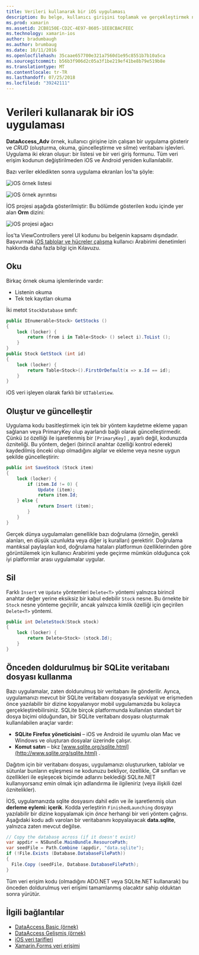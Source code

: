 ```yaml
---
title: Verileri kullanarak bir iOS uygulaması
description: Bu belge, kullanıcı girişini toplamak ve gerçekleştirmek nasıl gösterir ve örnek oluşturma DataAccess_Adv açıklar, okuma, güncelleştirme ve silme (CRUD) veritabanı işlemleri bir Xamarin.iOS uygulaması.
ms.prod: xamarin
ms.assetid: 2CB8150E-CD2C-4E97-8605-1EE8CBACFEEC
ms.technology: xamarin-ios
author: bradumbaugh
ms.author: brumbaug
ms.date: 10/11/2016
ms.openlocfilehash: 35caae657700e321a7560d1e95c8551b7b10a5ca
ms.sourcegitcommit: b56b3f906d2c05a3f1be219ef41be8b79e519b8e
ms.translationtype: MT
ms.contentlocale: tr-TR
ms.lasthandoff: 07/25/2018
ms.locfileid: "39242111"
---
```

# <a name="using-data-in-an-ios-app"></a>Verileri kullanarak bir iOS uygulaması

**DataAccess_Adv** örnek, kullanıcı girişine izin çalışan bir uygulama gösterir ve *CRUD* (oluşturma, okuma, güncelleştirme ve silme) veritabanı işlevleri. Uygulama iki ekran oluşur: bir listesi ve bir veri giriş formunu. Tüm veri erişim kodunun değiştirilmeden iOS ve Android yeniden kullanılabilir.

Bazı veriler ekledikten sonra uygulama ekranları İos'ta şöyle:

 ![](using-data-in-an-app-images/image9.png "iOS örnek listesi")

 ![](using-data-in-an-app-images/image10.png "iOS örnek ayrıntısı")

İOS projesi aşağıda gösterilmiştir: Bu bölümde gösterilen kodu içinde yer alan **Orm** dizini:

 ![](using-data-in-an-app-images/image13.png "iOS projesi ağacı")

İos'ta ViewControllers yerel UI kodunu bu belgenin kapsamı dışındadır.
Başvurmak [iOS tablolar ve hücreler çalışma](~/ios/user-interface/controls/tables/index.md) kullanıcı Arabirimi denetimleri hakkında daha fazla bilgi için Kılavuzu.

## <a name="read"></a>Oku

Birkaç örnek okuma işlemlerinde vardır:

-  Listenin okuma
-  Tek tek kayıtları okuma


İki metot `StockDatabase` sınıfı:

```csharp
public IEnumerable<Stock> GetStocks ()
{
    lock (locker) {
        return (from i in Table<Stock> () select i).ToList ();
    }
}
public Stock GetStock (int id)
{
    lock (locker) {
        return Table<Stock>().FirstOrDefault(x => x.Id == id);
    }
}
```

iOS veri işleyen olarak farklı bir `UITableView`.

## <a name="create-and-update"></a>Oluştur ve güncelleştir

Uygulama kodu basitleştirmek için tek bir yöntem kaydetme ekleme yapan sağlanan veya PrimaryKey olup ayarlandı bağlı olarak güncelleştirmedir. Çünkü `Id` özelliği ile işaretlenmiş bir `[PrimaryKey]` , ayarlı değil, kodunuzda özniteliği.
Bu yöntem, değeri (birincil anahtar özelliği kontrol ederek) kaydedilmiş önceki olup olmadığını algılar ve ekleme veya nesne uygun şekilde güncelleştirin:

```csharp
public int SaveStock (Stock item)
{
    lock (locker) {
        if (item.Id != 0) {
            Update (item);
            return item.Id;
    } else {
            return Insert (item);
        }
    }
}
```



Gerçek dünya uygulamaları genellikle bazı doğrulama (örneğin, gerekli alanları, en düşük uzunlukta veya diğer iş kuralları) gerektirir.
Doğrulama mantıksal paylaşılan kod, doğrulama hataları platformun özelliklerinden göre görüntülemek için kullanıcı Arabirimi yede geçirme mümkün olduğunca çok iyi platformlar arası uygulamalar uygular.

## <a name="delete"></a>Sil

Farklı `Insert` ve `Update` yöntemleri `Delete<T>` yöntemi yalnızca birincil anahtar değer yerine eksiksiz bir kabul edebilir `Stock` nesne.
Bu örnekte bir `Stock` nesne yönteme geçirilir, ancak yalnızca kimlik özelliği için geçirilen `Delete<T>` yöntemi.

```csharp
public int DeleteStock(Stock stock)
{
    lock (locker) {
        return Delete<Stock> (stock.Id);
    }
}
```

## <a name="using-a-pre-populated-sqlite-database-file"></a>Önceden doldurulmuş bir SQLite veritabanı dosyası kullanma

Bazı uygulamalar, zaten doldurulmuş bir veritabanı ile gönderilir.
Ayrıca, uygulamanızı mevcut bir SQLite veritabanı dosyasıyla sevkiyat ve erişmeden önce yazılabilir bir dizine kopyalanıyor mobil uygulamanızda bu kolayca gerçekleştirebilirsiniz. SQLite birçok platformunda kullanılan standart bir dosya biçimi olduğundan, bir SQLite veritabanı dosyası oluşturmak kullanılabilen araçlar vardır:

-  **SQLite Firefox yöneticisini** – iOS ve Android ile uyumlu olan Mac ve Windows ve oluşturan dosyalar üzerinde çalışır.
-  **Komut satırı** – bkz [www.sqlite.org/sqlite.html](http://www.sqlite.org/sqlite.html) .


Dağıtım için bir veritabanı dosyası, uygulamanızı oluştururken, tablolar ve sütunlar bunların eşleşmesi ne kodunuzu bekliyor, özellikle, C# sınıfları ve özellikleri ile eşleşecek biçimde adlarını beklediği SQLite.NET kullanıyorsanız emin olmak için adlandırma ile ilgileniriz (veya ilişkili özel öznitelikler).

İOS, uygulamanızda sqlite dosyasını dahil edin ve ile işaretlenmiş olun **derleme eylemi: içerik**. Kodda yerleştirin `FinishedLaunching` dosyayı yazılabilir bir dizine kopyalamak için *önce* herhangi bir veri yöntem çağrısı. Aşağıdaki kodu adlı varolan bir veritabanını kopyalayacak **data.sqlite**, yalnızca zaten mevcut değilse.

```csharp
// Copy the database across (if it doesn't exist)
var appdir = NSBundle.MainBundle.ResourcePath;
var seedFile = Path.Combine (appdir, "data.sqlite");
if (!File.Exists (Database.DatabaseFilePath))
{
  File.Copy (seedFile, Database.DatabaseFilePath);
}
```

Tüm veri erişim kodu (olmadığını ADO.NET veya SQLite.NET kullanarak) bu önceden doldurulmuş veri erişimi tamamlanmış olacaktır sahip olduktan sonra yürütür.


## <a name="related-links"></a>İlgili bağlantılar

- [DataAccess Basic (örnek)](https://github.com/xamarin/mobile-samples/tree/master/DataAccess/Basic)
- [DataAccess Gelişmiş (örnek)](https://github.com/xamarin/mobile-samples/tree/master/DataAccess/Advanced)
- [iOS veri tarifleri](https://github.com/xamarin/recipes/tree/master/Recipes/ios/data/sqlite)
- [Xamarin.Forms veri erişimi](~/xamarin-forms/app-fundamentals/databases.md)
